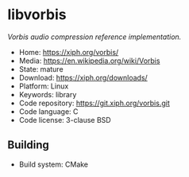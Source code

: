 # libvorbis

_Vorbis audio compression reference implementation._

- Home: https://xiph.org/vorbis/
- Media: https://en.wikipedia.org/wiki/Vorbis
- State: mature
- Download: https://xiph.org/downloads/
- Platform: Linux
- Keywords: library
- Code repository: https://git.xiph.org/vorbis.git
- Code language: C
- Code license: 3-clause BSD

## Building

- Build system: CMake
